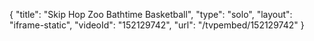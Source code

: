 {
    "title": "Skip Hop Zoo Bathtime Basketball",
    "type": "solo",
    "layout": "iframe-static",
    "videoId": "152129742",
    "url": "\/tvpembed\/152129742"
}